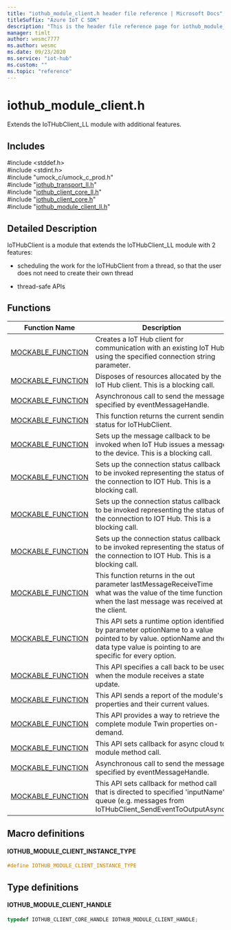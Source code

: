 ```yaml
---                             
title: "iothub_module_client.h header file reference | Microsoft Docs" 
titleSuffix: "Azure IoT C SDK"            
description: "This is the header file reference page for iothub_module_client.h in the Azure IoT C SDK. This SDK is used with Azure IoT Hub and Azure IoT Hub Device Provisioning Service"            
manager: timlt                 
author: wesmc7777              
ms.author: wesmc               
ms.date: 09/23/2020                    
ms.service: "iot-hub"             
ms.custom: ""                
ms.topic: "reference"        
---                            
```


# iothub_module_client.h 

Extends the IoTHubClient_LL module with additional features.

## Includes

\#include <stddef.h>  
\#include <stdint.h>  
\#include "umock_c/umock_c_prod.h"  
\#include "[iothub_transport_ll.h](iothub-transport-ll-h.md)"  
\#include "[iothub_client_core_ll.h](iothub-client-core-ll-h.md)"  
\#include "[iothub_client_core.h](iothub-client-core-h.md)"  
\#include "[iothub_module_client_ll.h](iothub-module-client-ll-h.md)"  

## Detailed Description

IoTHubClient is a module that extends the IoTHubClient_LL module with 2 features:

* scheduling the work for the IoTHubClient from a thread, so that the user does not need to create their own thread

* thread-safe APIs

## Functions

Function Name                  | Description                                
--------------------------------|---------------------------------------------
[MOCKABLE_FUNCTION](./iothub-module-client-h/mockable-function.md)            | Creates a IoT Hub client for communication with an existing IoT Hub using the specified connection string parameter.
[MOCKABLE_FUNCTION](./iothub-module-client-h/mockable-function.md)            | Disposes of resources allocated by the IoT Hub client. This is a blocking call.
[MOCKABLE_FUNCTION](./iothub-module-client-h/mockable-function.md)            | Asynchronous call to send the message specified by eventMessageHandle.
[MOCKABLE_FUNCTION](./iothub-module-client-h/mockable-function.md)            | This function returns the current sending status for IoTHubClient.
[MOCKABLE_FUNCTION](./iothub-module-client-h/mockable-function.md)            | Sets up the message callback to be invoked when IoT Hub issues a message to the device. This is a blocking call.
[MOCKABLE_FUNCTION](./iothub-module-client-h/mockable-function.md)            | Sets up the connection status callback to be invoked representing the status of the connection to IOT Hub. This is a blocking call.
[MOCKABLE_FUNCTION](./iothub-module-client-h/mockable-function.md)            | Sets up the connection status callback to be invoked representing the status of the connection to IOT Hub. This is a blocking call.
[MOCKABLE_FUNCTION](./iothub-module-client-h/mockable-function.md)            | Sets up the connection status callback to be invoked representing the status of the connection to IOT Hub. This is a blocking call.
[MOCKABLE_FUNCTION](./iothub-module-client-h/mockable-function.md)            | This function returns in the out parameter lastMessageReceiveTime what was the value of the time function when the last message was received at the client.
[MOCKABLE_FUNCTION](./iothub-module-client-h/mockable-function.md)            | This API sets a runtime option identified by parameter optionName to a value pointed to by value. optionName and the data type value is pointing to are specific for every option.
[MOCKABLE_FUNCTION](./iothub-module-client-h/mockable-function.md)            | This API specifies a call back to be used when the module receives a state update.
[MOCKABLE_FUNCTION](./iothub-module-client-h/mockable-function.md)            | This API sends a report of the module's properties and their current values.
[MOCKABLE_FUNCTION](./iothub-module-client-h/mockable-function.md)            | This API provides a way to retrieve the complete module Twin properties on-demand.
[MOCKABLE_FUNCTION](./iothub-module-client-h/mockable-function.md)            | This API sets callback for async cloud to module method call.
[MOCKABLE_FUNCTION](./iothub-module-client-h/mockable-function.md)            | Asynchronous call to send the message specified by eventMessageHandle.
[MOCKABLE_FUNCTION](./iothub-module-client-h/mockable-function.md)            | This API sets callback for method call that is directed to specified 'inputName' queue (e.g. messages from IoTHubClient_SendEventToOutputAsync)

## Macro definitions

#### IOTHUB_MODULE_CLIENT_INSTANCE_TYPE

```C
#define IOTHUB_MODULE_CLIENT_INSTANCE_TYPE
```

## Type definitions

#### IOTHUB_MODULE_CLIENT_HANDLE

```C
typedef IOTHUB_CLIENT_CORE_HANDLE IOTHUB_MODULE_CLIENT_HANDLE;
```


